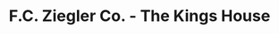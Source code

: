 ---
title: "F.C. Ziegler Co. - The Kings House"
url: /scottsdale/f-c-ziegler-co-the-kings-house/
shop: Religion
---